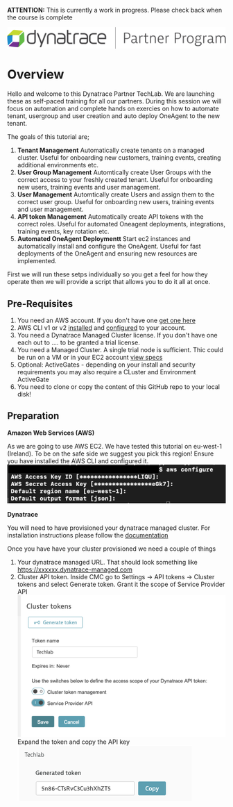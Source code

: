 **ATTENTION:** This is currently a work in progress. Please check back when the course is complete

![](./images/partner_program.png)

# Overview
Hello and welcome to this Dynatrace Partner TechLab. We are launching these as self-paced training for all our partners. During this session we will focus on automation and complete hands on exercies on how to automate tenant, usergroup and user creation and auto deploy OneAgent to the new tenant.

The goals of this tutorial are;
1. **Tenant Management** Automatically create tenants on a managed cluster. Useful for onboarding new customers, training events, creating additional environments etc.
2. **User Group Management** Automtically create User Groups with the correct access to your freshly created tenant. Useful for onboarding new users, training events and user management.
3. **User Management** Automtically create Users and assign them to the correct user group. Useful for onboarding new users, training events and user management.
4. **API token Management** Automatically create API tokens with the correct roles. Useful for automated Oneagent deployments, integrations, training events, key rotation etc.
5. **Automated OneAgent Deploymentt** Start ec2 instances and automatically install and configure the OneAgent. Useful for fast deployments of the OneAgent and ensuring new resources are implemented. 

First we will run these setps individually so you get a feel for how they operate then we will provide a script that allows you to do it all at once.

## Pre-Requisites
1. You need an AWS account. If you don't have one [get one here](https://aws.amazon.com/)
1. AWS CLI v1 or v2 [installed](https://docs.aws.amazon.com/cli/latest/userguide/install-cliv2.html) and [configured](https://docs.aws.amazon.com/cli/latest/userguide/cli-chap-configure.html) to your account. 
1. You need a Dynatrace Managed Cluster license. If you don't have one each out to .... to be granted a trial license.
1. You need a Managed Cluster. A single trial node is sufficient. Thic could be run on a VM or in your EC2 account [view specs](https://www.dynatrace.com/support/help/setup-and-configuration/dynatrace-managed/installation/dynatrace-managed-hardware-and-system-requirements/)
1. Optional: ActiveGates - depending on your install and security requirements you may also require a CLuster and Environment ActiveGate
1. You need to clone or copy the content of this GitHub repo to your local disk!

## Preparation

**Amazon Web Services (AWS)**

As we are going to use AWS EC2. We have tested this tutorial on eu-west-1 (Ireland). To be on the safe side we suggest you pick this region!
Ensure you have installed the AWS CLI and configured it.
![](./images/preparation_awsconfigure.png)

**Dynatrace**

You will need to have provisioned your dynatrace managed cluster. For installation instructions please follow the [documentation](https://www.dynatrace.com/support/help/setup-and-configuration/dynatrace-managed/installation/set-up-a-cluster/)

Once you have have your cluster provisioned we need a couple of things
1. Your dynatrace managed URL. That should look something like https://xxxxxx.dynatrace-managed.com
2. Cluster API token. Inside CMC go to Settings -> API tokens -> Cluster tokens and select Generate token. Grant it the scope of Service Provider API
![](./images/preparation_clusterapi.png)
Expand the token and copy the API key
![](./images/preparation_clusterapitoken.png)